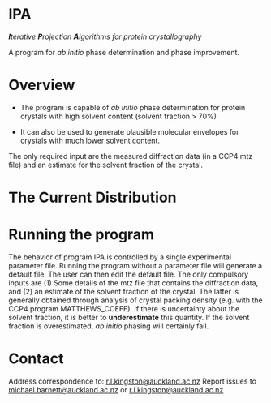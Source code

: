 # IPA 
***I**terative **P**rojection **A**lgorithms for protein crystallography*

A program for *ab initio* phase determination and phase improvement.


# Overview

+ The program is capable of *ab initio* phase determination for protein crystals with high solvent content (solvent fraction > 70%) 

+ It can also be used to generate plausible molecular envelopes for crystals with much lower solvent content.

The only required input are the measured diffraction data (in a CCP4 mtz file) and an estimate for the solvent fraction of the crystal.


# The Current Distribution

# Running the program

The behavior of program IPA is controlled by a single experimental parameter file. Running the program without a parameter file will generate a default file. The user can then edit the default file. The only compulsory inputs are (1) Some details of the mtz file that contains the diffraction data, and (2) an estimate of the solvent fraction of the crystal. The latter is generally obtained through analysis of crystal packing density (e.g. with the CCP4 program MATTHEWS_COEFF). If there is uncertainty about the solvent fraction, it is better to **underestimate** this quantity. If the solvent fraction is overestimated, *ab initio* phasing will certainly fail.


# Contact

Address correspondence to: r.l.kingston@auckland.ac.nz
Report issues to michael.barnett@auckland.ac.nz or r.l.kingston@auckland.ac.nz

